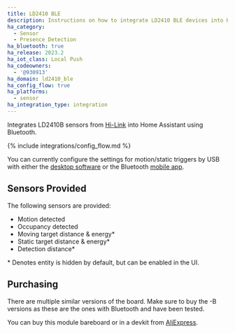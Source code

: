 ```yaml
---
title: LD2410 BLE
description: Instructions on how to integrate LD2410 BLE devices into Home Assistant.
ha_category:
  - Sensor
  - Presence Detection
ha_bluetooth: true
ha_release: 2023.2
ha_iot_class: Local Push
ha_codeowners:
  - '@930913'
ha_domain: ld2410_ble
ha_config_flow: true
ha_platforms:
  - sensor
ha_integration_type: integration
---
```


Integrates LD2410B sensors from [Hi-Link](http://www.hlktech.net/) into Home Assistant using Bluetooth.

{% include integrations/config_flow.md %}

You can currently configure the settings for motion/static triggers by USB with either the [desktop software](https://drive.google.com/drive/folders/1p4dhbEJA3YubyIjIIC7wwVsSo8x29Fq-?usp=sharing) or the Bluetooth [mobile app](https://www.pgyer.com/Lq8p).

## Sensors Provided

The following sensors are provided:

- Motion detected
- Occupancy detected
- Moving target distance & energy*
- Static target distance & energy*
- Detection distance*

\* Denotes entity is hidden by default, but can be enabled in the UI.

## Purchasing

<div class='note'>
There are multiple similar versions of the board. Make sure to buy the -B versions as these are the ones with Bluetooth and have been tested.
</div>

You can buy this module bareboard or in a devkit from [AliExpress](https://www.aliexpress.com/item/1005004351593073.html).
